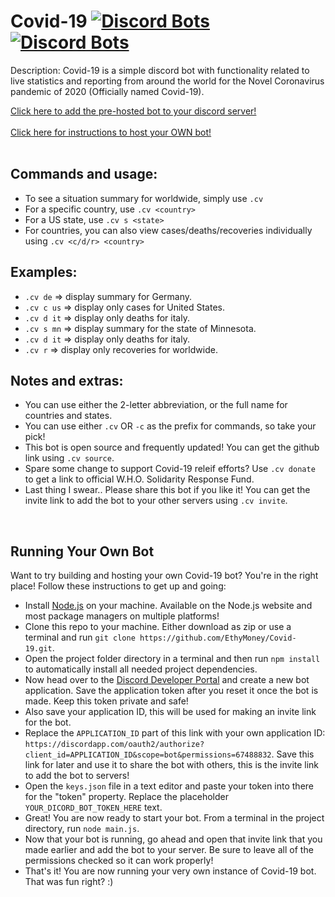 # Covid-19 [![Discord Bots](https://top.gg/api/widget/status/691863138559328327.svg)](https://top.gg/bot/691863138559328327) [![Discord Bots](https://top.gg/api/widget/servers/691863138559328327.svg)](https://top.gg/bot/691863138559328327)
Description: Covid-19 is a simple discord bot with functionality related to live statistics and reporting from around the world for the Novel Coronavirus pandemic of 2020 (Officially named Covid-19).

[Click here to add the pre-hosted bot to your discord server!](https://discordapp.com/oauth2/authorize?client_id=691863138559328327&scope=bot&permissions=67488832)
<br><br>
[Click here for instructions to host your OWN bot!](#running-your-own-bot)
<br><br>

## Commands and usage:
* To see a situation summary for worldwide, simply use  `.cv`
* For a specific country, use  `.cv <country>`
* For a US state, use  `.cv s <state>`
* For countries, you can also view cases/deaths/recoveries individually using  `.cv <c/d/r> <country>`
## Examples:
* `.cv de`      => display summary for Germany.
* `.cv c us`  => display only cases for United States.
* `.cv d it`  => display only deaths for italy.
* `.cv s mn`  => display summary for the state of Minnesota.
* `.cv d it`  => display only deaths for italy.
* `.cv r`        => display only recoveries for worldwide.
## Notes and extras:
* You can use either the 2-letter abbreviation, or the full name for countries and states.
* You can use either `.cv` OR `-c` as the prefix for commands, so take your pick!
* This bot is open source and frequently updated! You can get the github link using `.cv source`.
* Spare some change to support Covid-19 releif efforts? Use `.cv donate` to get a link to official W.H.O. Solidarity Response Fund.
* Last thing I swear.. Please share this bot if you like it! You can get the invite link to add the bot to your other servers using `.cv invite`.
<br>

## Running Your Own Bot

Want to try building and hosting your own Covid-19 bot? You're in the right place! Follow these instructions to get up and going:

* Install [Node.js](https://nodejs.org/) on your machine. Available on the Node.js website and most package managers on multiple platforms!
* Clone this repo to your machine. Either download as zip or use a terminal and run `git clone https://github.com/EthyMoney/Covid-19.git`.
* Open the project folder directory in a terminal and then run `npm install` to automatically install all needed project dependencies.
* Now head over to the [Discord Developer Portal](https://discord.com/developers/applications) and create a new bot application. Save the application token after you reset it once the bot is made. Keep this token private and safe!
* Also save your application ID, this will be used for making an invite link for the bot.
* Replace the `APPLICATION_ID` part of this link with your own application ID: `https://discordapp.com/oauth2/authorize?client_id=APPLICATION_ID&scope=bot&permissions=67488832`. Save this link for later and use it to share the bot with others, this is the invite link to add the bot to servers!
* Open the `keys.json` file in a text editor and paste your token into there for the "token" property. Replace the placeholder `YOUR_DICORD_BOT_TOKEN_HERE` text.
* Great! You are now ready to start your bot. From a terminal in the project directory, run `node main.js`.
* Now that your bot is running, go ahead and open that invite link that you made earlier and add the bot to your server. Be sure to leave all of the permissions checked so it can work properly!
* That's it! You are now running your very own instance of Covid-19 bot. That was fun right?  :)
